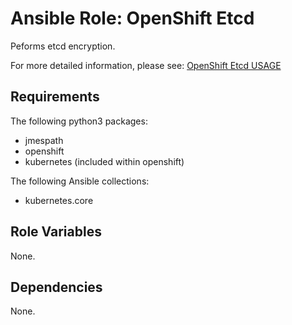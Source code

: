 Ansible Role: OpenShift Etcd
============================

Peforms etcd encryption.

For more detailed information, please see: [OpenShift Etcd USAGE](./USAGE.md)

## Requirements

The following python3 packages:
- jmespath
- openshift
- kubernetes (included within openshift)

The following Ansible collections:
- kubernetes.core

## Role Variables

None.

## Dependencies

None.
